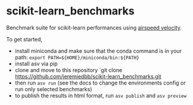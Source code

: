 # scikit-learn_benchmarks
Benchmark suite for scikit-learn performances using [airspeed velocity](https://asv.readthedocs.io/en/stable/).

To get started, 

* install miniconda and make sure that the conda command is in your path: `export PATH=${HOME}/miniconda/bin:${PATH}`
* install asv via pip
* clone and move to this repository `git clone https://github.com/jeremiedbb/scikit-learn_benchmarks.git 
* then run `asv run` (see the docs to change the environments config or run only selected benchmarks)
* to publish the results in html format, run `asv publish` and `asv preview`